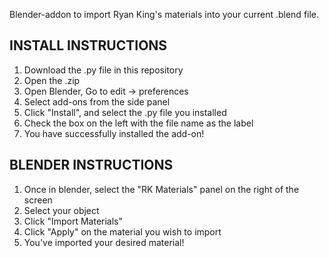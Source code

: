 Blender-addon to import Ryan King's materials into your current .blend file.

## INSTALL INSTRUCTIONS
1. Download the .py file in this repository
2. Open the .zip
3. Open Blender, Go to edit -> preferences
4. Select add-ons from the side panel
5. Click "Install", and select the .py file you installed
6. Check the box on the left with the file name as the label
7. You have successfully installed the add-on!

## BLENDER INSTRUCTIONS
1. Once in blender, select the "RK Materials" panel on the right of the screen
2. Select your object
3. Click "Import Materials"
4. Click "Apply" on the material you wish to import
5. You've imported your desired material!
